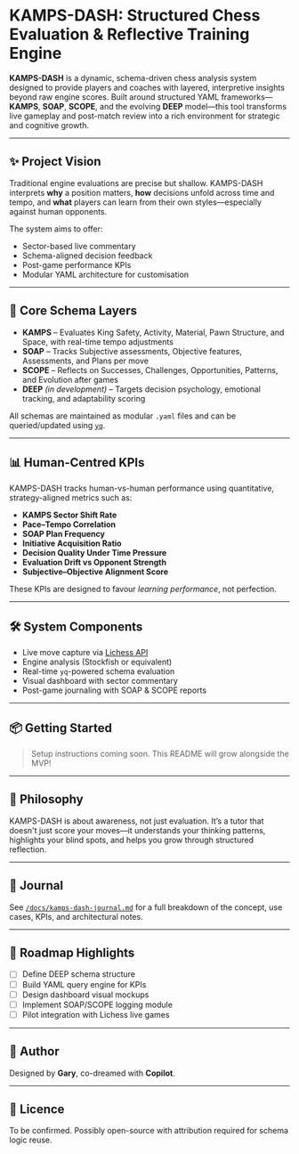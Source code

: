 # KAMPS-DASH: Structured Chess Evaluation & Reflective Training Engine

**KAMPS-DASH** is a dynamic, schema-driven chess analysis system designed to provide players and coaches with layered, interpretive insights beyond raw engine scores. Built around structured YAML frameworks—**KAMPS**, **SOAP**, **SCOPE**, and the evolving **DEEP** model—this tool transforms live gameplay and post-match review into a rich environment for strategic and cognitive growth.

---

## ✨ Project Vision

Traditional engine evaluations are precise but shallow. KAMPS-DASH interprets **why** a position matters, **how** decisions unfold across time and tempo, and **what** players can learn from their own styles—especially against human opponents. 

The system aims to offer:
- Sector-based live commentary
- Schema-aligned decision feedback
- Post-game performance KPIs
- Modular YAML architecture for customisation

---

## 🧠 Core Schema Layers

- **KAMPS** – Evaluates King Safety, Activity, Material, Pawn Structure, and Space, with real-time tempo adjustments
- **SOAP** – Tracks Subjective assessments, Objective features, Assessments, and Plans per move
- **SCOPE** – Reflects on Successes, Challenges, Opportunities, Patterns, and Evolution after games
- **DEEP** *(in development)* – Targets decision psychology, emotional tracking, and adaptability scoring

All schemas are maintained as modular `.yaml` files and can be queried/updated using [`yq`](https://github.com/mikefarah/yq).

---

## 📊 Human-Centred KPIs

KAMPS-DASH tracks human-vs-human performance using quantitative, strategy-aligned metrics such as:

- **KAMPS Sector Shift Rate**
- **Pace–Tempo Correlation**
- **SOAP Plan Frequency**
- **Initiative Acquisition Ratio**
- **Decision Quality Under Time Pressure**
- **Evaluation Drift vs Opponent Strength**
- **Subjective–Objective Alignment Score**

These KPIs are designed to favour *learning performance*, not perfection.

---

## 🛠️ System Components

- Live move capture via [Lichess API](https://lichess.org/api)
- Engine analysis (Stockfish or equivalent)
- Real-time `yq`-powered schema evaluation
- Visual dashboard with sector commentary
- Post-game journaling with SOAP & SCOPE reports

---

## 📦 Getting Started

> Setup instructions coming soon. This README will grow alongside the MVP!

---

## 💬 Philosophy

KAMPS-DASH is about awareness, not just evaluation. It’s a tutor that doesn't just score your moves—it understands your thinking patterns, highlights your blind spots, and helps you grow through structured reflection.

---

## 📁 Journal

See [`/docs/kamps-dash-journal.md`](./docs/kamps-dash-journal.md) for a full breakdown of the concept, use cases, KPIs, and architectural notes.

---

## 📌 Roadmap Highlights

- [ ] Define DEEP schema structure
- [ ] Build YAML query engine for KPIs
- [ ] Design dashboard visual mockups
- [ ] Implement SOAP/SCOPE logging module
- [ ] Pilot integration with Lichess live games

---

## 👤 Author

Designed by **Gary**, co-dreamed with **Copilot**.

---

## 📜 Licence

To be confirmed. Possibly open-source with attribution required for schema logic reuse.